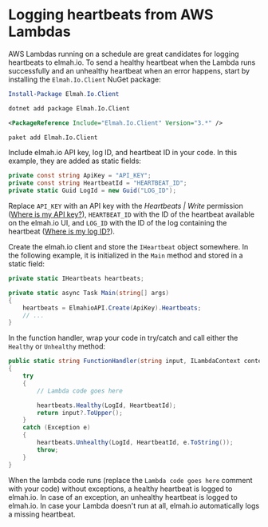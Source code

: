 # Logging heartbeats from AWS Lambdas

AWS Lambdas running on a schedule are great candidates for logging heartbeats to elmah.io. To send a healthy heartbeat when the Lambda runs successfully and an unhealthy heartbeat when an error happens, start by installing the `Elmah.Io.Client` NuGet package:

```powershell fct_label="Package Manager"
Install-Package Elmah.Io.Client
```
```cmd fct_label=".NET CLI"
dotnet add package Elmah.Io.Client
```
```xml fct_label="PackageReference"
<PackageReference Include="Elmah.Io.Client" Version="3.*" />
```
```xml fct_label="Paket CLI"
paket add Elmah.Io.Client
```

Include elmah.io API key, log ID, and heartbeat ID in your code. In this example, they are added as static fields:

```csharp
private const string ApiKey = "API_KEY";
private const string HeartbeatId = "HEARTBEAT_ID";
private static Guid LogId = new Guid("LOG_ID");
```

Replace `API_KEY` with an API key with the *Heartbeats | Write* permission ([Where is my API key?](https://docs.elmah.io/where-is-my-api-key/)), `HEARTBEAT_ID` with the ID of the heartbeat available on the elmah.io UI, and `LOG_ID` with the ID of the log containing the heartbeat ([Where is my log ID?](https://docs.elmah.io/where-is-my-log-id/)).

Create the elmah.io client and store the `IHeartbeat` object somewhere. In the following example, it is initialized in the `Main` method and stored in a static field:

```csharp
private static IHeartbeats heartbeats;

private static async Task Main(string[] args)
{
    heartbeats = ElmahioAPI.Create(ApiKey).Heartbeats;
    // ...
}
```

In the function handler, wrap your code in try/catch and call either the `Healthy` or `Unhealthy` method:

```csharp
public static string FunctionHandler(string input, ILambdaContext context)
{
    try
    {
        // Lambda code goes here

        heartbeats.Healthy(LogId, HeartbeatId);
        return input?.ToUpper();
    }
    catch (Exception e)
    {
        heartbeats.Unhealthy(LogId, HeartbeatId, e.ToString());
        throw;
    }
}
```

When the lambda code runs (replace the `Lambda code goes here` comment with your code) without exceptions, a healthy heartbeat is logged to elmah.io. In case of an exception, an unhealthy heartbeat is logged to elmah.io. In case your Lambda doesn't run at all, elmah.io automatically logs a missing heartbeat.